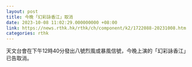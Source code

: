 ```yaml
---
layout: post
title: 今晚「幻彩詠香江」取消
date: 2023-10-08 11:02:29.000000000 +08:00
link: https://news.rthk.hk/rthk/ch/component/k2/1722088-20231008.htm
categories: rthk
---
```


天文台會在下午12時40分發出八號烈風或暴風信號，今晚上演的「幻彩詠香江」已告取消。
